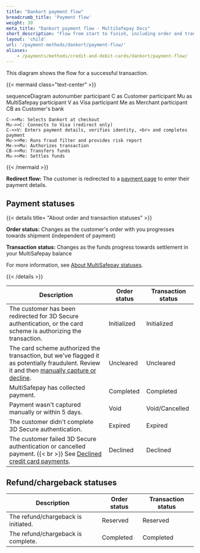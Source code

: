 ```yaml
---
title: "Dankort payment flow"
breadcrumb_title: 'Payment flow'
weight: 30
meta_title: "Dankort payment flow - MultiSafepay Docs"
short_description: "Flow from start to finish, including order and transaction status changes"
layout: 'child'
url: '/payment-methods/dankort/payment-flow/'
aliases:
    - /payments/methods/credit-and-debit-cards/dankort/payment-flow/
---
```


This diagram shows the flow for a successful transaction.

{{< mermaid class="text-center" >}}

sequenceDiagram
    autonumber
    participant C as Customer
    participant Mu as MultiSafepay
    participant V as Visa
    participant Me as Merchant
    participant CB as Customer's bank

    C->>Mu: Selects Dankort at checkout
    Mu->>C: Connects to Visa (redirect only)
    C->>V: Enters payment details, verifies identity, <br> and completes payment
    Mu->>Me: Runs fraud filter and provides risk report
    Me->>Mu: Authorizes transaction
    CB->>Mu: Transfers funds 
    Mu->>Me: Settles funds

{{< /mermaid >}}
&nbsp;  

**Redirect flow:** The customer is redirected to a [payment page](/payment-pages/) to enter their payment details. 

## Payment statuses

{{< details title= "About order and transaction statuses" >}}

**Order status:** Changes as the customer's order with you progresses towards shipment (independent of payment)

**Transaction status:** Changes as the funds progress towards settlement in your MultiSafepay balance

For more information, see [About MultiSafepay statuses](/about-payments/multisafepay-statuses/).

{{< /details >}}

| Description | Order status | Transaction status |
|---|---|---|
| The customer has been redirected for 3D Secure authentication, or the card scheme is authorizing the transaction. | Initialized | Initialized |
| The card scheme authorized the transaction, but we've flagged it as potentially fraudulent. Review it and then [manually capture or decline](/about-payments/uncleared-transactions/). | Uncleared | Uncleared |
| MultiSafepay has collected payment. | Completed | Completed |
| Payment wasn't captured manually or within 5 days. | Void | Void/Cancelled |
| The customer didn't complete 3D Secure authentication. | Expired | Expired |
| The customer failed 3D Secure authentication or cancelled payment. {{< br >}} See [Declined credit card payments](/about-payments/declined-status/). | Declined | Declined   |

## Refund/chargeback statuses

| Description | Order status | Transaction status |
|---|---|---|
| The refund/chargeback is initiated. | Reserved    | Reserved   |
| The refund/chargeback is complete.  | Completed      | Completed   |



